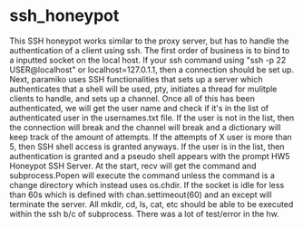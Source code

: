 # ssh_honeypot
This SSH honeypot works similar to the proxy server, but has to handle the authentication of a client using ssh. The first order of business is to bind to a inputted socket on the local host. If your ssh command using "ssh -p 22 USER@localhost" or localhost=127.0.1.1, then a connection should be set up. Next, paramiko uses SSH functionalities that sets up a server which authenticates that a shell will be used, pty, initiates a thread for mulitple clients to handle, and sets up a channel. Once all of this has been authenticated, we will get the user name and check if it's in the list of authenticated user in the usernames.txt file. If the user is not in the list, then the connection will break and the channel will break and a dictionary will keep track of the amount of attempts. If the attempts of X user is more than 5, then SSH shell access is granted anyways. If the user is in the list, then authentication is granted and a pseudo shell appears with the prompt HW5 Honeypot SSH Server. At the start, recv will get the command and subprocess.Popen will execute the command unless the command is a change directory which instead uses os.chdir. If the socket is idle for less than 60s which is defined with chan.settimeout(60) and an except will terminate the server. All mkdir, cd, ls, cat, etc should be able to be executed within the ssh b/c of subprocess. There was a lot of test/error in the hw.
